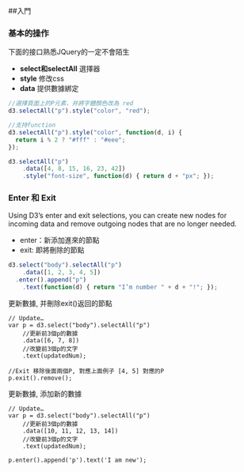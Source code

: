 ##入門

### 基本的操作


下面的接口熟悉JQuery的一定不會陌生

- **select和selectAll** 選擇器
- **style** 修改css
- **data** 提供數據綁定

```js
//選擇頁面上的P元素，并將字體顏色改為 red
d3.selectAll("p").style("color", "red");

//支持function
d3.selectAll("p").style("color", function(d, i) {
  return i % 2 ? "#fff" : "#eee";
});

d3.selectAll("p")
    .data([4, 8, 15, 16, 23, 42])
    .style("font-size", function(d) { return d + "px"; });
```

### Enter 和 Exit
Using D3’s enter and exit selections, you can create new nodes for incoming data and remove outgoing nodes that are no longer needed.

* enter：新添加進來的節點
* exit: 即將刪除的節點

```js
d3.select("body").selectAll("p")
    .data([1, 2, 3, 4, 5])
  .enter().append("p")
    .text(function(d) { return "I’m number " + d + "!"; });
```

更新數據, 并刪除exit()返回的節點

```
// Update…
var p = d3.select("body").selectAll("p")
    //更新前3個p的數據
    .data([6, 7, 8])
    //改變前3個p的文字
    .text(updatedNum);

//Exit 移除後面兩個P, 對應上面例子 [4, 5] 對應的P
p.exit().remove();
```

更新數據, 添加新的數據

```
// Update…
var p = d3.select("body").selectAll("p")
    //更新前3個p的數據
    .data([10, 11, 12, 13, 14])
    //改變前3個p的文字
    .text(updatedNum);

p.enter().append('p').text('I am new');
```
